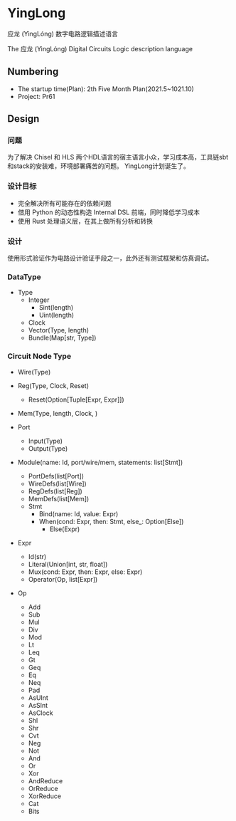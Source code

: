 # YingLong

应龙 (YìngLóng) 数字电路逻辑描述语言

The 应龙 (YìngLóng) Digital Circuits Logic description language

## Numbering

+ The startup time(Plan): 2th Five Month Plan(2021.5~1021.10)
+ Project: Pr61

## Design

### 问题

为了解决 Chisel 和 HLS 两个HDL语言的宿主语言小众，学习成本高，工具链sbt和stack的安装难，环境部署痛苦的问题。
YingLong计划诞生了。

### 设计目标

+ 完全解决所有可能存在的依赖问题
+ 借用 Python 的动态性构造 Internal DSL 前端，同时降低学习成本
+ 使用 Rust 处理语义层，在其上做所有分析和转换

### 设计

使用形式验证作为电路设计验证手段之一，此外还有测试框架和仿真调试。

### DataType

+ Type
  + Integer
    + Sint(length)
    + Uint(length)
  + Clock
  + Vector(Type, length)
  + Bundle(Map[str, Type])

### Circuit Node Type

+ Wire(Type)
+ Reg(Type, Clock, Reset)
  + Reset(Option[Tuple[Expr, Expr]])
+ Mem(Type, length, Clock, )
+ Port
  + Input(Type)
  + Output(Type)

+ Module(name: Id, port/wire/mem, statements: list[Stmt])
  + PortDefs(list[Port])
  + WireDefs(list[Wire])
  + RegDefs(list[Reg])
  + MemDefs(list[Mem])
  + Stmt
    + Bind(name: Id, value: Expr)
    + When(cond: Expr, then: Stmt, else_: Option[Else])
      + Else(Expr)

+ Expr
  + Id(str)
  + Literal(Union[int, str, float])
  + Mux(cond: Expr, then: Expr, else: Expr)
  + Operator(Op, list[Expr])

+ Op
  + Add
  + Sub
  + Mul
  + Div
  + Mod
  + Lt
  + Leq
  + Gt
  + Geq
  + Eq
  + Neq
  + Pad
  + AsUInt
  + AsSInt
  + AsClock
  + Shl
  + Shr
  + Cvt
  + Neg
  + Not
  + And
  + Or
  + Xor
  + AndReduce
  + OrReduce
  + XorReduce
  + Cat
  + Bits
